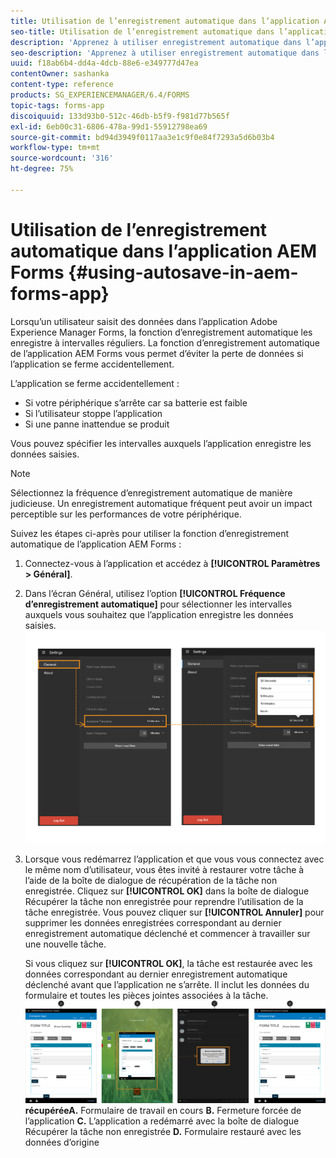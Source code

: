 ```yaml
---
title: Utilisation de l’enregistrement automatique dans l’application AEM Forms
seo-title: Utilisation de l’enregistrement automatique dans l’application AEM Forms
description: 'Apprenez à utiliser enregistrement automatique dans l’application AEM Forms afin d’éviter la perte de données. '
seo-description: 'Apprenez à utiliser enregistrement automatique dans l’application AEM Forms afin d’éviter la perte de données. '
uuid: f18ab6b4-dd4a-4dcb-88e6-e349777d47ea
contentOwner: sashanka
content-type: reference
products: SG_EXPERIENCEMANAGER/6.4/FORMS
topic-tags: forms-app
discoiquuid: 133d93b0-512c-46db-b5f9-f981d77b565f
exl-id: 6eb00c31-6806-478a-99d1-55912798ea69
source-git-commit: bd94d3949f0117aa3e1c9f0e84f7293a5d6b03b4
workflow-type: tm+mt
source-wordcount: '316'
ht-degree: 75%

---
```


# Utilisation de l’enregistrement automatique dans l’application AEM Forms {#using-autosave-in-aem-forms-app}

Lorsqu’un utilisateur saisit des données dans l’application Adobe Experience Manager Forms, la fonction d’enregistrement automatique les enregistre à intervalles réguliers. La fonction d’enregistrement automatique de l’application AEM Forms vous permet d’éviter la perte de données si l’application se ferme accidentellement.

L’application se ferme accidentellement :

* Si votre périphérique s’arrête car sa batterie est faible
* Si l’utilisateur stoppe l’application
* Si une panne inattendue se produit

Vous pouvez spécifier les intervalles auxquels l’application enregistre les données saisies.

>[!NOTE]
>
>Sélectionnez la fréquence d’enregistrement automatique de manière judicieuse. Un enregistrement automatique fréquent peut avoir un impact perceptible sur les performances de votre périphérique.

Suivez les étapes ci-après pour utiliser la fonction d’enregistrement automatique de l’application AEM Forms :

1. Connectez-vous à l’application et accédez à **[!UICONTROL Paramètres > Général]**.
1. Dans l’écran Général, utilisez l’option **[!UICONTROL Fréquence d’enregistrement automatique]** pour sélectionner les intervalles auxquels vous souhaitez que l’application enregistre les données saisies.
   [ ![Définition de la fréquence d’enregistrement automatique](assets/using-autosave-freq-07.png)](assets/using-autosave-freq-07-1.png)

1. Lorsque vous redémarrez l’application et que vous vous connectez avec le même nom d’utilisateur, vous êtes invité à restaurer votre tâche à l’aide de la boîte de dialogue de récupération de la tâche non enregistrée. Cliquez sur **[!UICONTROL OK]** dans la boîte de dialogue Récupérer la tâche non enregistrée pour reprendre l’utilisation de la tâche enregistrée. Vous pouvez cliquer sur **[!UICONTROL Annuler]** pour supprimer les données enregistrées correspondant au dernier enregistrement automatique déclenché et commencer à travailler sur une nouvelle tâche.

   Si vous cliquez sur **[!UICONTROL OK]**, la tâche est restaurée avec les données correspondant au dernier enregistrement automatique déclenché avant que l’application ne s’arrête. Il inclut les données du formulaire et toutes les pièces jointes associées à la tâche.
   [ ![Obtention d’une tâche ](assets/autosave-flow.png)](assets/using-autosave-freq-06.png)**récupéréeA.** Formulaire de travail en cours  **B.** Fermeture forcée de l’application  **C.** L’application a redémarré avec la boîte de dialogue Récupérer la tâche non enregistrée  **D.** Formulaire restauré avec les données d’origine
